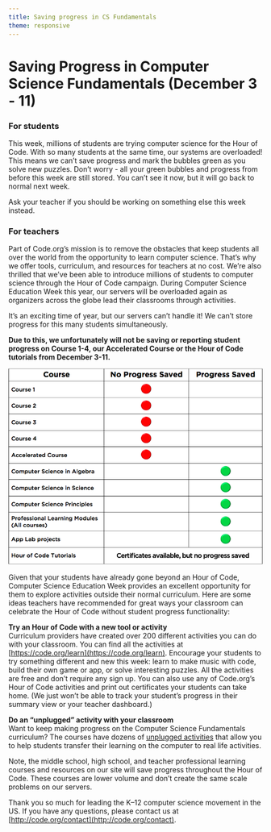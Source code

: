 ```yaml
---
title: Saving progress in CS Fundamentals
theme: responsive
---
```


# Saving Progress in Computer Science Fundamentals (December 3 - 11)

### For students
This week, millions of students are trying computer science for the Hour of Code. With so many students at the same time, our systems are overloaded!  This means we can’t save progress and mark the bubbles green as you solve new puzzles. Don’t worry - all your green bubbles and progress from before this week are still stored. You can’t see it now, but it will go back to normal next week. 


Ask your teacher if you should be working on something else this week instead.

### For teachers
Part of Code.org’s mission is to remove the obstacles that keep students all over the world from the opportunity to learn computer science. That’s why we offer tools, curriculum, and resources for teachers at no cost. We’re also thrilled that we’ve been able to introduce millions of students to computer science through the Hour of Code campaign. During Computer Science Education Week this year, our servers will be overloaded again as organizers across the globe lead their classrooms through activities.


It’s an exciting time of year, but our servers can’t handle it! We can’t store progress for this many students simultaneously.

**Due to this, we unfortunately will not be saving or reporting student progress on Course 1-4, our Accelerated Course or the Hour of Code tutorials from December 3-11.**

<img style="width: 700px; max-width: 100%" src="images/csedweek-courses.png"/>

Given that your students have already gone beyond an Hour of Code, Computer Science Education Week provides an excellent opportunity for them to explore activities outside their normal curriculum. Here are some ideas teachers have recommended for great ways your classroom can celebrate the Hour of Code without student progress functionality:

**Try an Hour of Code with a new tool or activity**<br/>
Curriculum providers have created over 200 different activities you can do with your classroom.  You can find all the activities at [https://code.org/learn](https://code.org/learn). Encourage your students to try something different and new this week: learn to make music with code, build their own game or app, or solve interesting puzzles. All the activities are free and don’t require any sign up. You can also use any of Code.org’s Hour of Code activities and print out certificates your students can take home. (We just won’t be able to track your student’s progress in their summary view or your teacher dashboard.)

**Do an “unplugged” activity with your classroom**<br/>
Want to keep making progress on the Computer Science Fundamentals curriculum? The courses have dozens of [unplugged activities](https://code.org/curriculum/unplugged) that allow you to help students transfer their learning on the computer to real life activities.

Note, the middle school, high school, and teacher professional learning courses and resources on our site will save progress throughout the Hour of Code. These courses are lower volume and don’t create the same scale problems on our servers.

Thank you so much for leading the K–12 computer science movement in the US.  If you have any questions, please contact us at [http://code.org/contact](http://code.org/contact).
